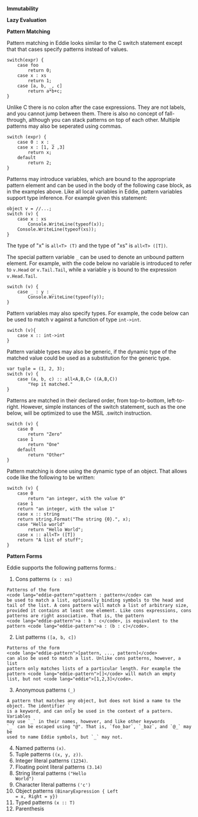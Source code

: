 **Immutability**

**Lazy Evaluation**

**Pattern Matching**

Pattern matching in Eddie looks similar to the C switch statement except that
that cases specify patterns instead of values. 

```eddie
switch(expr) {
    case foo
        return 0;
    case x : xs
        return 1;
    case [a, b, _, c]
        return a*b+c;
}
```

Unlike C there is no colon after the case expressions. They are not labels, 
and you cannot jump between them. There is also no concept of fall-through,
although you can stack patterns on top of each other. Multiple patterns may
also be seperated using commas.

```eddie
switch (expr) {
    case 0 : x : _
    case x : [1, 2 ,3] 
        return x;
    default
        return 2;
}
```

Patterns may introduce variables, which are bound to the appropriate pattern 
element and can be used in the body of the following case block, as in the 
examples above. Like all local variables in Eddie, pattern variables support 
type inference. For example given this statement:

```eddie
object v = //...;
switch (v) {
    case x : xs
        Console.WriteLine(typeof(x));
	Console.WriteLine(typeof(xs));
}
```

The type of "x" is  `all<T> (T)` and the type of "xs" is `all<T> ([T])`.

The special pattern variable `_` can be used to denote an unbound pattern 
element. For example, with the code below no variable is introduced to refer 
to `v.Head` or `v.Tail.Tail`, while a variable `y` is bound to the expression 
`v.Head.Tail`.

```eddie
switch (v) {
    case _ : y : _
        Console.WriteLine(typeof(y));
}
```

Pattern variables may also specify types. For example, the code below can be 
used to match v against a function of type <code lang="eddie">int->int</code>.

```eddie
switch (v){
    case x :: int->int
}
```

Pattern variable types may also be generic, if the dynamic type of the 
matched value could be used as a substitution for the generic type. 

```eddie
var tuple = (1, 2, 3);
switch (v) {
    case (a, b, c) :: all<A,B,C> ((A,B,C))
        "Yep it matched."
}
```

Patterns are matched in their declared order, from top-to-bottom, 
left-to-right. However, simple instances of the switch statement, such as the 
one below, will be optimized to use the MSIL .switch instruction.

```eddie
switch (v) {
    case 0
        return "Zero"
    case 1
        return "One"
    default
        return "Other"
}
```

Pattern matching is done using the dynamic type of an object. That allows 
code like the following to be written: 

```eddie
switch (v) {
    case 0
        return "an integer, with the value 0"
    case 1
	return "an integer, with the value 1"
    case x :: string
	return string.Format("The string {0}.", x);
    case "Hello world"
        return "Hello World";
    case x :: all<T> ([T])
	return "A list of stuff";
}
```

**Pattern Forms**

Eddie supports the following patterns forms.:

  1. Cons patterns <code langauge="eddie-pattern">(x : xs)</code>

    Patterns of the form 
    <code lang="eddie-pattern">pattern : pattern</code> can 
    be used to match a list, optionally binding symbols to the head and 
    tail of the list. A cons pattern will match a list of arbitrary size, 
    provided it contains at least one element. Like cons expressions, cons 
    patterns are right associative. That is, the pattern 
    <code lang="eddie-pattern">a : b : c</code>, is equivalent to the 
    pattern <code lang="eddie-pattern">a : (b : c)</code>. 

  2. List patterns <code lang="eddie-pattern">([a, b, c])</code>

    Patterns of the form 
    <code lang="eddie-pattern">[pattern, ..., pattern]</code>
    can also be used to match a list. Unlike cons patterns, however, a list
    pattern only matches lists of a particular length. For example the 
    pattern <code lang="eddie-pattern">[]</code> will match an empty 
    list, but not <code lang="eddie">[1,2,3]</code>.

  3. Anonymous patterns <code langauge="eddie-pattern">(_)</code>

    A pattern that matches any object, but does not bind a name to the
    object. The identifier `_`
    is a keyword, and can only be used in the context of a pattern. Variables
    may use `_` in their names, however, and like other keywords 
    `_` can be escaped using "@". That is, `foo_bar`, `_baz`, and `@_` may be 
    used to name Eddie symbols, but `_` may not. 

  4. Named patterns <code lang="eddie-pattern">(x)</code>.
  5. Tuple patterns <code lang="eddie-pattern">((x, y, z))</code>.
  6. Integer literal patterns <code lang="eddie-pattern">(1234)</code>.
  7. Floating point literal patterns <code lang="eddie-pattner">(3.14)</code>
  8. String literal patterns <code lang="eddie-pattern">("Hello World")</code>
  9. Character literal patterns <code lang="eddie-pattern">('c')</code>
  9. Object patterns <code lang="eddie-pattern">(BinaryExpression { Left = x, Right = y})</code>
  10. Typed patterns <code lang="eddie-pattern">(x :: T)</code>
  11. Parenthesis

